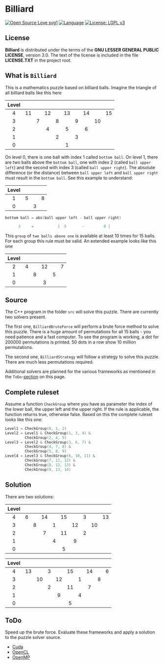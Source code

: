 # Billiard

 [![Open Source Love svg1](https://badges.frapsoft.com/os/v1/open-source.svg?v=103)](https://github.com/ellerbrock/open-source-badges/) [![Language](https://img.shields.io/badge/language-C++-blue.svg)](https://isocpp.org/) [![License: LGPL v3](https://img.shields.io/badge/License-LGPL%20v3-blue.svg)](http://www.gnu.org/licenses/lgpl-3.0 "LGPL-3.0")

## License

**Billiard** is distributed under the terms of the **GNU LESSER GENERAL PUBLIC LICENSE**, version 3.0. The text of the license is included in the file **LICENSE.TXT** in the project root.

## What is `Billiard`

This is a mathematics puzzle based on billiard balls. Imagine the triangle of all billiard balls like this here

| Level |       |       |       |       |       |       |       |       |       |
| :---: | :---: | :---: | :---: | :---: | :---: | :---: | :---: | :---: | :---: |
|     4 |    11 |       |    12 |       |    13 |       |    14 |       |    15 |
|     3 |       |     7 |       |     8 |       |     9 |       |    10 |       |
|     2 |       |       |     4 |       |     5 |       |     6 |       |       |
|     1 |       |       |       |     2 |       |     3 |       |       |       |
|     0 |       |       |       |       |     1 |       |       |       |       |

On level 0, there is one ball with index 1 called `bottom ball`. On level 1, there are two balls above the `bottom ball`, one with index 2 (called `ball upper left`) and the second with index 3 (called `ball upper right`). The absolute difference (or the distance) between `ball upper left` and `ball upper right` must result in the `bottom ball`. See this example to understand:

| Level |       |       |       |
| :---: | :---: | :---: | :---: |
|     1 |     5 |       |     8 |
|     0 |       |     3 |       |

```C++
bottom ball = abs(ball upper left - ball upper right)

      3     =           |  5       -         8 |
```

This `group` of `two balls above one` is available at least 10 times for 15 balls. For each group this rule must be valid. An extended example looks like this one

| Level |       |       |       |       |       |
| :---: | :---: | :---: | :---: | :---: | :---: |
|     2 |     4 |       |    12 |       |     7 |
|     1 |       |     8 |       |     5 |       |
|     0 |       |       |     3 |       |       |

## Source

The C++ program in the folder `src` will solve this puzzle. There are currently two solvers present.

The first one, `BilliardBruteForce` will perform a brute force method to solve this puzzle. There is a huge amount of permutations for all 15 balls - you need patience and a fast computer. To see the program is working, a dot for 200000 permutations is printed. 50 dots in a row show 10 million permutations.

The second one, `BilliardStrategy` will follow a strategy to solve this puzzle. There are much less permutations required.

Additional solvers are planned for the various frameworks as mentioned in the `ToDo`-[section](#ToDo) on this page.

## Complete ruleset

Assume a function `CheckGroup` where you have as parameter the index of the lower ball, the upper left and the upper right. If the rule is applicable, the function returns true, otherwise false. Based on this the complete ruleset looks like this one:

```C++
Level1 = CheckGroup(0, 1, 2)
Level2 = Level1 & CheckGroup(1, 3, 4) &
         CheckGroup(2, 4, 5)
Level3 = Level2 & CheckGroup(3, 6, 7) &
         CheckGroup(4, 7, 8) &
         CheckGroup(5, 8, 9)
Level4 = Level3 & CheckGroup(6, 10, 11) &
         CheckGroup(7, 11, 12) &
         CheckGroup(8, 12, 13) &
         CheckGroup(9, 13, 14)
```

## Solution

There are two solutions:

| Level |       |       |       |       |       |       |       |       |       |
| :---: | :---: | :---: | :---: | :---: | :---: | :---: | :---: | :---: | :---: |
|     4 |     6 |       |    14 |       |    15 |       |     3 |       |    13 |
|     3 |       |     8 |       |     1 |       |    12 |       |    10 |       |
|     2 |       |       |     7 |       |    11 |       |     2 |       |       |
|     1 |       |       |       |     4 |       |     9 |       |       |       |
|     0 |       |       |       |       |     5 |       |       |       |       |

| Level |       |       |       |       |       |       |       |       |       |
| :---: | :---: | :---: | :---: | :---: | :---: | :---: | :---: | :---: | :---: |
|     4 |    13 |       |     3 |       |    15 |       |    14 |       |     6 |
|     3 |       |    10 |       |    12 |       |     1 |       |     8 |       |
|     2 |       |       |     2 |       |    11 |       |     7 |       |       |
|     1 |       |       |       |     9 |       |     4 |       |       |       |
|     0 |       |       |       |       |     5 |       |       |       |       |

## <a name="ToDo"></a>ToDo

Speed up the brute force. Evaluate these frameworks and apply a solution to the puzzle solver source.

- [Cuda]
- [OpenCL]
- [OpenMP]

[Cuda]: https://developer.nvidia.com/about-cuda/
[OpenCL]: https://www.khronos.org/opencl/
[OpenMP]: http://www.openmp.org/
